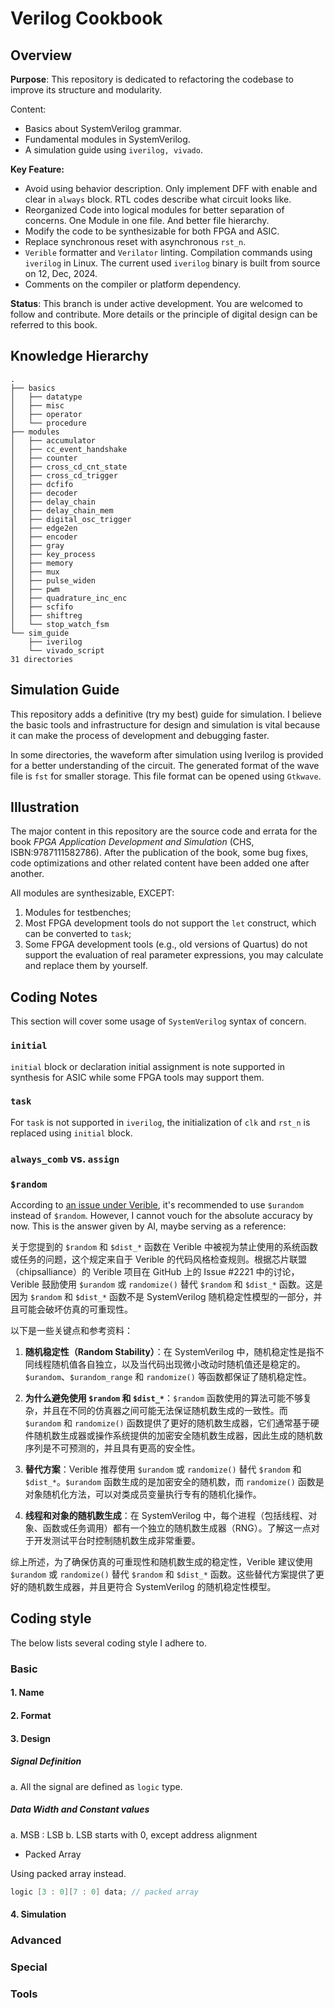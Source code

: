 # Verilog Cookbook

## Overview

**Purpose**:
This repository is dedicated to refactoring the codebase to improve its structure and modularity.

Content:
- Basics about SystemVerilog grammar.
- Fundamental modules in SystemVerilog.
- A simulation guide using `iverilog, vivado`.

**Key Feature:**
- Avoid using behavior description. Only implement DFF with enable and clear in `always` block. RTL codes describe what circuit looks like.
- Reorganized Code into logical modules for better separation of concerns. One Module in one file. And better file hierarchy.
- Modify the code to be synthesizable for both FPGA and ASIC.
- Replace synchronous reset with asynchronous `rst_n`.
- `Verible` formatter and `Verilator` linting. Compilation commands using `iverilog` in Linux. The  current used `iverilog` binary is built from source on 12, Dec, 2024.
- Comments on the compiler or platform dependency.

**Status**:
This branch is under active development. You are welcomed to follow and contribute.
More details or the principle of digital design can be referred to this book.

## Knowledge Hierarchy

```shell
.
├── basics
│   ├── datatype
│   ├── misc
│   ├── operator
│   └── procedure
├── modules
│   ├── accumulator
│   ├── cc_event_handshake
│   ├── counter
│   ├── cross_cd_cnt_state
│   ├── cross_cd_trigger
│   ├── dcfifo
│   ├── decoder
│   ├── delay_chain
│   ├── delay_chain_mem
│   ├── digital_osc_trigger
│   ├── edge2en
│   ├── encoder
│   ├── gray
│   ├── key_process
│   ├── memory
│   ├── mux
│   ├── pulse_widen
│   ├── pwm
│   ├── quadrature_inc_enc
│   ├── scfifo
│   ├── shiftreg
│   └── stop_watch_fsm
└── sim_guide
    ├── iverilog
    └── vivado_script
31 directories
```

## Simulation Guide

This repository adds a definitive (try my best) guide for simulation.
I believe the basic tools and infrastructure for design and simulation is vital because it can make the process of development and debugging faster.

In some directories, the waveform after simulation using Iverilog is provided for a better understanding of the circuit.
The generated format of the wave file is `fst` for smaller storage.
This file format can be opened using `Gtkwave`.

## Illustration

The major content in this repository are the source code and errata for the book *FPGA Application Development and Simulation* (CHS, ISBN:9787111582786). After the publication of the book, some bug fixes, code optimizations and other related content have been added one after another.

All modules are synthesizable, EXCEPT:

1. Modules for testbenches;
2. Most FPGA development tools do not support the `let` construct, which can be converted to `task`;
3. Some FPGA development tools (e.g., old versions of Quartus) do not support the evaluation of real parameter expressions, you may calculate and replace them by yourself.

## Coding Notes

This section will cover some usage of `SystemVerilog` syntax of concern.

### `initial`

`initial` block or declaration initial assignment is note supported in synthesis for ASIC while some FPGA tools may support them.


### `task`

For `task` is not supported in `iverilog`, the initialization of `clk` and `rst_n` is replaced using `initial` block.

### `always_comb` vs. `assign`

### `$random`

According to <a href="https://github.com/chipsalliance/verible/issues/2221">an issue under Verible</a>, it's recommended to use `$urandom` instead of `$random`.
However, I cannot vouch for the absolute accuracy by now.
This is the answer given by AI, maybe serving as a reference:

关于您提到的 `$random` 和 `$dist_*` 函数在 Verible 中被视为禁止使用的系统函数或任务的问题，这个规定来自于 Verible 的代码风格检查规则。根据芯片联盟（chipsalliance）的 Verible 项目在 GitHub 上的 Issue #2221 中的讨论，Verible 鼓励使用 `$urandom` 或 `randomize()` 替代 `$random` 和 `$dist_*` 函数。这是因为 `$random` 和 `$dist_*` 函数不是 SystemVerilog 随机稳定性模型的一部分，并且可能会破坏仿真的可重现性。

以下是一些关键点和参考资料：

1. **随机稳定性（Random Stability）**：在 SystemVerilog 中，随机稳定性是指不同线程随机值各自独立，以及当代码出现微小改动时随机值还是稳定的。`$urandom`、`$urandom_range` 和 `randomize()` 等函数都保证了随机稳定性。

2. **为什么避免使用 `$random` 和 `$dist_*`**：`$random` 函数使用的算法可能不够复杂，并且在不同的仿真器之间可能无法保证随机数生成的一致性。而 `$urandom` 和 `randomize()` 函数提供了更好的随机数生成器，它们通常基于硬件随机数生成器或操作系统提供的加密安全随机数生成器，因此生成的随机数序列是不可预测的，并且具有更高的安全性。

3. **替代方案**：Verible 推荐使用 `$urandom` 或 `randomize()` 替代 `$random` 和 `$dist_*`。`$urandom` 函数生成的是加密安全的随机数，而 `randomize()` 函数是对象随机化方法，可以对类成员变量执行专有的随机化操作。

4. **线程和对象的随机数生成**：在 SystemVerilog 中，每个进程（包括线程、对象、函数或任务调用）都有一个独立的随机数生成器（RNG）。了解这一点对于开发测试平台时控制随机数生成非常重要。

综上所述，为了确保仿真的可重现性和随机数生成的稳定性，Verible 建议使用 `$urandom` 或 `randomize()` 替代 `$random` 和 `$dist_*` 函数。这些替代方案提供了更好的随机数生成器，并且更符合 SystemVerilog 的随机稳定性模型。


## Coding style

The below lists several coding style I adhere to.

### Basic

#### 1. Name

#### 2. Format

#### 3. Design

##### Signal Definition


a. All the signal are defined as `logic` type.


##### Data Width and Constant values

a. MSB : LSB
b. LSB starts with 0, except address alignment


- Packed Array

Using packed array instead.

```verilog
logic [3 : 0][7 : 0] data; // packed array
```
#### 4. Simulation

### Advanced

### Special

### Tools


